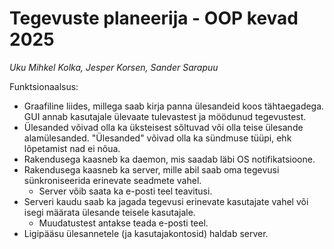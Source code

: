 # Tegevuste planeerija - OOP kevad 2025
*Uku Mihkel Kolka, Jesper Korsen, Sander Sarapuu*

Funktsionaalsus:
- Graafiline liides, millega saab kirja panna ülesandeid koos tähtaegadega. GUI annab kasutajale ülevaate tulevastest ja möödunud tegevustest.
- Ülesanded võivad olla ka üksteisest sõltuvad või olla teise ülesande alamülesanded. "Ülesanded" võivad olla ka sündmuse tüüpi, ehk lõpetamist nad ei nõua.
- Rakendusega kaasneb ka daemon, mis saadab läbi OS notifikatsioone.
- Rakendusega kaasneb ka server, mille abil saab oma tegevusi sünkroniseerida erinevate seadmete vahel.
    - Server võib saata ka e-posti teel teavitusi.
- Serveri kaudu saab ka jagada tegevusi erinevate kasutajate vahel või isegi määrata ülesande teisele kasutajale.
    - Muudatustest antakse teada e-posti teel.
- Ligipääsu ülesannetele (ja kasutajakontosid) haldab server.
